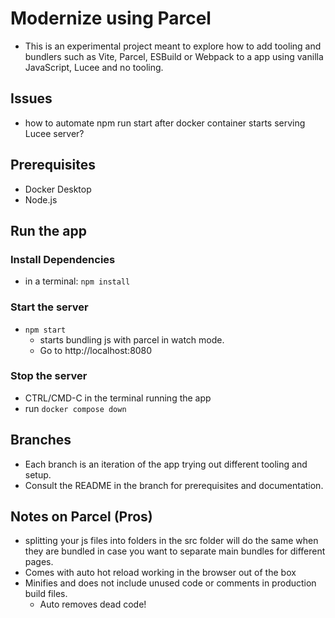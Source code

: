 # Modernize using Parcel

- This is an experimental project meant to explore how to add tooling and bundlers such as Vite, Parcel, ESBuild or Webpack to a app using vanilla JavaScript, Lucee and no tooling.

## Issues

- how to automate npm run start after docker container starts serving Lucee server?

## Prerequisites

- Docker Desktop
- Node.js

## Run the app

### Install Dependencies

- in a terminal: `npm install`

### Start the server

- `npm start`
  - starts bundling js with parcel in watch mode.
  - Go to http://localhost:8080

### Stop the server

- CTRL/CMD-C in the terminal running the app
- run `docker compose down`

## Branches

- Each branch is an iteration of the app trying out different tooling and setup.
- Consult the README in the branch for prerequisites and documentation.

## Notes on Parcel (Pros)

- splitting your js files into folders in the src folder will do the same when they are bundled in case you want to separate main bundles for different pages.
- Comes with auto hot reload working in the browser out of the box
- Minifies and does not include unused code or comments in production build files.
  - Auto removes dead code!
